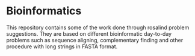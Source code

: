 # Bioinformatics
This repository contains some of the work done through rosalind problem suggestions. They are based on different bioinformatic day-to-day problems such as sequence aligning, complementary finding and other procedure with long strings in FASTA format.
